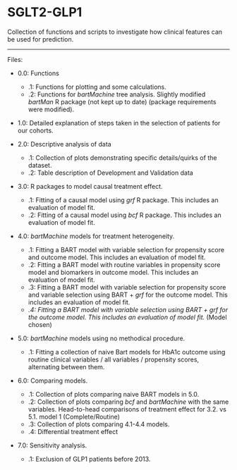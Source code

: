 # SGLT2-GLP1
Collection of functions and scripts to investigate how clinical features can be used for prediction.


---

Files:
- 0.0: Functions
    - .1: Functions for plotting and some calculations.
    - .2: Functions for _bartMachine_ tree analysis. Slightly modified _bartMan_ R package (not kept up to date) (package requirements were modified).
    
- 1.0: Detailed explanation of steps taken in the selection of patients for our cohorts.

- 2.0: Descriptive analysis of data
    - .1: Collection of plots demonstrating specific details/quirks of the dataset.
    - .2: Table description of Development and Validation data

- 3.0: R packages to model causal treatment effect.
    - .1: Fitting of a causal model using _grf_ R package. This includes an evaluation of model fit.
    - .2: Fitting of a causal model using _bcf_ R package. This includes an evaluation of model fit.
    
- 4.0: _bartMachine_ models for treatment heterogeneity. 
    - .1: Fitting a BART model with variable selection for propensity score and outcome model. This includes an evaluation of model fit.
    - .2: Fitting a BART model with routine variables in propensity score model and biomarkers in outcome model. This includes an evaluation of model fit.
    - .3: Fitting a BART model with variable selection for propensity score and variable selection using BART + _grf_ for the outcome model. This includes an evaluation of model fit.
    - *.4: Fitting a BART model with variable selection using BART + _grf_ for the outcome model. This includes an evaluation of model fit.* (Model chosen)
    
- 5.0: _bartMachine_ models using no methodical procedure.
    - .1: Fitting a collection of naive Bart models for HbA1c outcome using routine clinical variables / all variables / propensity scores, alternating between them.
    
- 6.0: Comparing models.
    - .1: Collection of plots comparing naive BART models in 5.0.
    - .2: Collection of plots comparing _bcf_ and _bartMachine_ with the same variables. Head-to-head comparisons of treatment effect for 3.2. vs 5.1. model 1 (Complete/Routine)
    - .3: Collection of plots comparing 4.1-4.4 models.
    - .4: Differential treatment effect

- 7.0: Sensitivity analysis.
    - .1: Exclusion of GLP1 patients before 2013.

